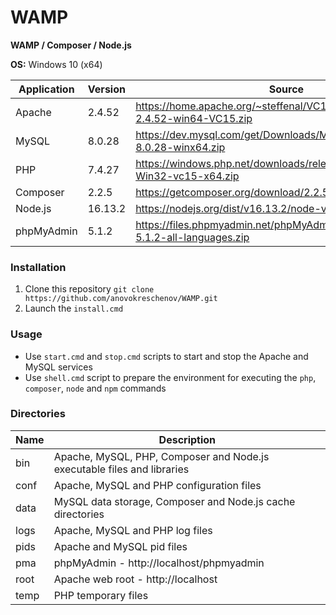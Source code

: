 # WAMP

**WAMP / Composer / Node.js**

**OS:** Windows 10 (x64)

| Application | Version | Source |
| ----------- | ------- | ------ |
| Apache      | 2.4.52  | https://home.apache.org/~steffenal/VC15/binaries/httpd-2.4.52-win64-VC15.zip |
| MySQL       | 8.0.28  | https://dev.mysql.com/get/Downloads/MySQL-8.0/mysql-8.0.28-winx64.zip |
| PHP         | 7.4.27  | https://windows.php.net/downloads/releases/php-7.4.27-Win32-vc15-x64.zip |
| Composer    | 2.2.5   | https://getcomposer.org/download/2.2.5/composer.phar |
| Node.js     | 16.13.2 | https://nodejs.org/dist/v16.13.2/node-v16.13.2-win-x64.zip |
| phpMyAdmin  | 5.1.2   | https://files.phpmyadmin.net/phpMyAdmin/5.1.2/phpMyAdmin-5.1.2-all-languages.zip |

### Installation

1. Clone this repository `git clone https://github.com/anovokreschenov/WAMP.git`
2. Launch the `install.cmd`

### Usage

- Use `start.cmd` and `stop.cmd` scripts to start and stop the Apache and MySQL services
- Use `shell.cmd` script to prepare the environment for executing the `php`, `composer`, `node` and `npm` commands

### Directories

| Name | Description |
| ---- | ----------- |
| bin  | Apache, MySQL, PHP, Composer and Node.js executable files and libraries |
| conf | Apache, MySQL and PHP configuration files |
| data | MySQL data storage, Composer and Node.js cache directories |
| logs | Apache, MySQL and PHP log files |
| pids | Apache and MySQL pid files |
| pma  | phpMyAdmin - http://localhost/phpmyadmin |
| root | Apache web root - http://localhost |
| temp | PHP temporary files |
